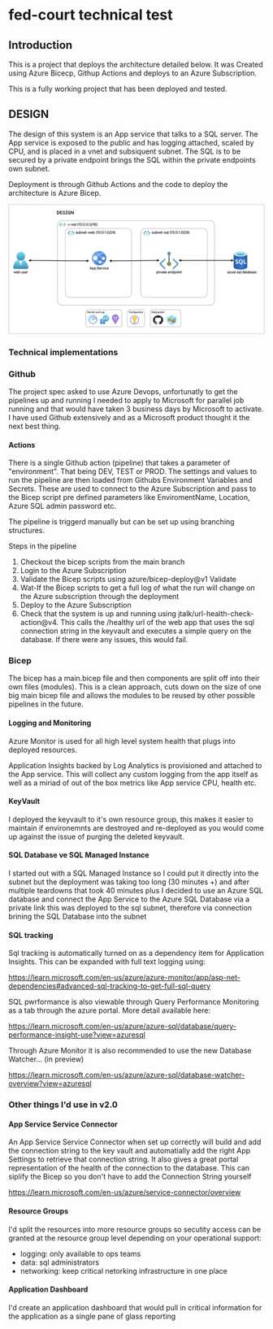 # fed-court technical test

## Introduction

This is a project that deploys the architecture detailed below. It was Created using Azure Bicecp, Githup Actions and deploys to an Azure Subscription.

This is a fully working project that has been deployed and tested.

## DESIGN

The design of this system is an App service that talks to a SQL server. The App service is exposed to the public and has logging attached, scaled by CPU, and is placed in a vnet and subsiquent subnet. The SQL is to be secured by a private endpoint brings the SQL within the private endpoints own subnet.

Deployment is through Github Actions and the code to deploy the architecture is Azure Bicep.

![Alt text](diagram.jpg?raw=true "Title")

### Technical implementations

### Github

The project spec asked to use Azure Devops, unfortunatly to get the pipelines up and running I needed to apply to Microsoft for parallel job running and that would have taken 3 business days by Microsoft to activate. I have used Github extensively and as a Microsoft product thought it the next best thing.

#### Actions

There is a single Github action (pipeline) that takes a parameter of "environment". That being DEV, TEST or PROD. The settings and values to run the pipeline are then loaded from Githubs Environment Variables and Secrets. These are used to connect to the Azure Subscription and pass to the Bicep script pre defined parameters like EnviromentName, Location, Azure SQL admin password etc.

The pipeline is triggerd manually but can be set up using branching structures.

Steps in the pipeline

1. Checkout the bicep scripts from the main branch
2. Login to the Azure Subscription
3. Validate the Bicep scripts using azure/bicep-deploy@v1 Validate
4. Wat-If the Bicep scripts to get a full log of what the run will change on the Azure subscription through the deployment
5. Deploy to the Azure Subscription
6. Check that the system is up and running using jtalk/url-health-check-action@v4. This calls the /healthy url of the web app that uses the sql connection string in the keyvault and executes a simple query on the database. If there were any issues, this would fail.

### Bicep

The bicep has a main.bicep file and then components are split off into their own files (modules). This is a clean approach, cuts down on the size of one big main bicep file and allows the modules to be reused by other possible pipelines in the future.

#### Logging and Monitoring

Azure Monitor is used for all high level system health that plugs into deployed resources.

Application Insights backed by Log Analytics is provisioned and attached to the App service. This will collect any custom logging from the app itself as well as a miriad of out of the box metrics like App service CPU, health etc.

#### KeyVault

I deployed the keyvault to it's own resource group, this makes it easier to maintain if environemnts are destroyed and re-deployed as you would come up against the issue of purging the deleted keyvault.

#### SQL Database ve SQL Managed Instance

I started out with a SQL Managed Instance so I could put it directly into the subnet but the deployment was taking too long (30 minutes +) and after multiple teardowns that took 40 minutes plus I decided to use an Azure SQL database and connect the App Service to the Azure SQL Database via a private link this was deployed to the sql subnet, therefore via connection brining the SQL Database into the subnet

#### SQL tracking

Sql tracking is automatically turned on as a dependency item for Application Insights. This can be expanded with full text logging using:

https://learn.microsoft.com/en-us/azure/azure-monitor/app/asp-net-dependencies#advanced-sql-tracking-to-get-full-sql-query

SQL pwrformance is also viewable through Query Performance Monitoring as a tab through the azure portal. More detail available here:

https://learn.microsoft.com/en-us/azure/azure-sql/database/query-performance-insight-use?view=azuresql

Through Azure Monitor it is also recommended to use the new Database Watcher... (in preview)

https://learn.microsoft.com/en-us/azure/azure-sql/database-watcher-overview?view=azuresql

### Other things I'd use in v2.0

#### App Service Service Connector

An App Service Service Connector when set up correctly will build and add the connection string to the key vault and automatially add the right App Settings to retrieve that connection string. It also gives a great portal representation of the health of the connection to the database. This can siplify the Bicep so you don't have to add the Connection String yourself

https://learn.microsoft.com/en-us/azure/service-connector/overview

#### Resource Groups

I'd split the resources into more resource groups so secutity access can be granted at the resource group level depending on your operational support:

- logging: only available to ops teams
- data: sql administrators
- networking: keep critical netorking infrastructure in one place

#### Application Dashboard

I'd create an application dashboard that would pull in critical information for the application as a single pane of glass reporting

